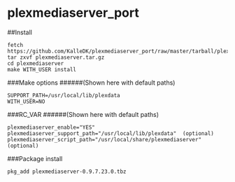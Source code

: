 plexmediaserver_port
====================

##Install

```no-highlight
fetch https://github.com/KalleDK/plexmediaserver_port/raw/master/tarball/plexmediaserver.tar.gz
tar zxvf plexmediaserver.tar.gz
cd plexmediaserver
make WITH_USER install
```

###Make options
######(Shown here with default paths)

```no-highlight
SUPPORT_PATH=/usr/local/lib/plexdata
WITH_USER=NO
```

###RC_VAR
######(Shown here with default paths)

```no-highlight
plexmediaserver_enable="YES"
plexmediaserver_support_path="/usr/local/lib/plexdata"  (optional)
plexmediaserver_script_path="/usr/local/share/plexmediaserver" (optional)
```

###Package install

```no-highlight
pkg_add plexmediaserver-0.9.7.23.0.tbz
```
